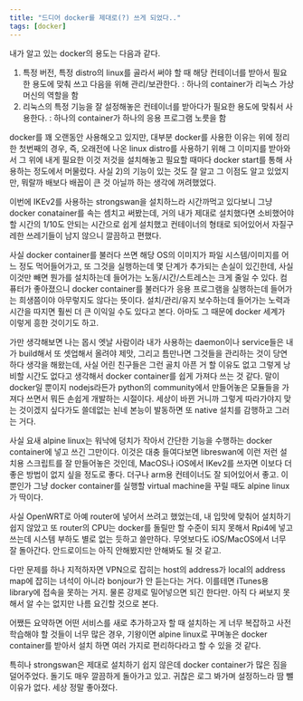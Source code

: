 ```yaml
---
title: "드디어 docker를 제대로(?) 쓰게 되었다.."
tags: [docker]
---
```


내가 알고 있는 docker의 용도는 다음과 같다.

1) 특정 버전, 특정 distro의 linux를 골라서 써야 할 때 해당 컨테이너를 받아서 필요한 용도에 맞춰 쓰고 다음을 위해 관리/보관한다. : 하나의 container가 리눅스 가상머신의 역할을 함
2) 리눅스의 특정 기능을 잘 설정해놓은 컨테이너를 받아다가 필요한 용도에 맞춰서 사용한다. : 하나의 container가 하나의 응용 프로그램 노릇을 함

docker를 꽤 오랜동안 사용해오고 있지만, 대부분 docker를 사용한 이유는 위에 정리한 첫번째의 경우, 즉, 오래전에 나온 linux distro를 사용하기 위해 그 이미지를 받아와서 그 위에 내게 필요한 이것 저것을 설치해놓고 필요할 때마다 docker start를 통해 사용하는 정도에서 머물렀다. 사실 2)의 기능이 있는 것도 잘 알고 그 이점도 알고 있었지만, 뭐랄까 배보다 배꼽이 큰 것 아닐까 하는 생각에 꺼려했었다.

이번에 IKEv2를 사용하는 strongswan을 설치하느라 시간까먹고 있다보니 그냥 docker conatainer를 속는 셈치고 써봤는데, 거의 내가 제대로 설치했다면 소비했어야 할 시간의 1/10도 안되는 시간으로 쉽게 설치했고 컨테이너의 형태로 되어있어서 자질구레한 쓰레기들이 남지 않으니 깔끔하고 편했다. 

사실 docker container를 불러다 쓰면 해당 OS의 이미지가 파일 시스템/이미지를 어느 정도 먹어들어가고, 또 그것을 실행하는데 몇 단계가 추가되는 손실이 있긴한데, 사실 이것만 빼면 뭔가를 설치하는데 들어가는 노동/시간/스트레스는 크게 줄일 수 있다. 컴퓨터가 좋아졌으니 docker container를 불러다가 응용 프로그램을 실행하는데 들어가는 희생쯤이야 아무렇지도 않다는 뜻이다. 설치/관리/유지 보수하는데 들어가는 노력과 시간을 따지면 훨씬 더 큰 이익일 수도 있다고 본다. 아마도 그 때문에 docker 세계가 이렇게 흥한 것이기도 하고.

가만 생각해보면 나는 몹시 엣날 사람이라 내가 사용하는 daemon이나 service들은 내가 build해서 또 셋업해서 올려야 제맛, 그리고 틈만나면 그것들을 관리하는 것이 당연하다 생각을 해왔는데, 사실 어린 친구들은 그런 골치 아픈 거 할 이유도 없고 그렇게 낭비할 시간도 없다고 생각해서 docker container를 쉽게 가져다 쓰는 것 같다. 말이 docker일 뿐이지 nodejs라든가 python의 community에서 만들어놓은 모듈들을 가져다 쓰면서 뭐든 손쉽게 개발하는 시절이다. 세상이 바뀐 거니까 그렇게 따라가야지 맞는 것이겠지 싶다가도 쓸데없는 뇐네 본능이 발동하면 또 native 설치를 감행하고 그러는 거다.

사실 요새 alpine linux는 워낙에 덩치가 작아서 간단한 기능을 수행하는 docker container에 넣고 쓰긴 그만이다. 이것은 대충 들여다보면 libreswan에 이런 저런 설치용 스크립트를 잘 만들어놓은 것인데, MacOS나 iOS에서 IKev2를 쓰자면 이보다 더 좋은 방법이 없지 싶을 정도로 좋다. 더구나 arm용 컨테이너도 잘 되어있어서 좋고. 이 뿐인가 그냥 docker container를 실행할 virtual machine을 꾸릴 때도 alpine linux가 딱이다.

사실 OpenWRT로 아예 router에 넣어서 쓰려고 했었는데, 내 입맛에 맞춰어 설치하기 쉽지 않았고 또 router의 CPU는 docker를 돌릴만 할 수준이 되지 못해서 Rpi4에 넣고 쓰는데 시스템 부하도 별로 없는 듯하고 쓸만하다. 무엇보다도 iOS/MacOS에서 너무 잘 돌아간다. 안드로이드는 아직 안해봤지만 안해봐도 될 것 같고.

다만 문제를 하나 지적하자면 VPN으로 잡히는 host의 address가 local의 address map에 잡히는 녀석이 아니라 bonjour가 안 듣는다는 거다. 이를테면 iTunes용 library에 접속을 못하는 거지. 물론 강제로 밀어넣으면 되긴 한다만. 아직 다 써보지 못해서 알 수는 없지만 나름 요긴할 것으로 본다.

어쨌든 요약하면 어떤 서비스를 새로 추가하고자 할 때 설치하는 게 너무 복잡하고 사전학습해야 할 것들이 너무 많은 경우, 기왕이면 alpine linux로 꾸며놓은 docker container를 받아서 설치 하면 여러 가지로 편리하다라고 할 수 있을 것 같다. 

특히나 strongswan은 제대로 설치하기 쉽지 않은데 docker container가 많은 짐을 덜어주었다. 돌기도 매우 깔끔하게 돌아가고 있고. 귀찮은 로그 봐가며 설정하느라 땀 뺄 이유가 없다. 세상 정말 좋아졌다.
